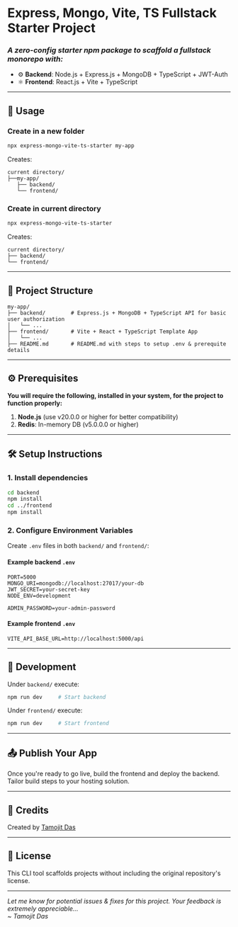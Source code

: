 # Express, Mongo, Vite, TS Fullstack Starter Project

### *A zero-config starter npm package to scaffold a fullstack monorepo with:*

- ⚙️ **Backend**: Node.js + Express.js + MongoDB + TypeScript + JWT-Auth
- ⚛️ **Frontend**: React.js + Vite + TypeScript

---

## 🚀 Usage

### Create in a new folder

```bash
npx express-mongo-vite-ts-starter my-app
```

Creates:

```
current directory/
├──my-app/
   ├── backend/
   └── frontend/
```

### Create in current directory

```bash
npx express-mongo-vite-ts-starter
```

Creates:

```
current directory/
├── backend/
└── frontend/
```

---

## 📁 Project Structure

```
my-app/
├── backend/        # Express.js + MongoDB + TypeScript API for basic user authorization
│   └── ...
├── frontend/       # Vite + React + TypeScript Template App
│   └── ...
├── README.md       # README.md with steps to setup .env & prerequite details
```

---

## ⚙ Prerequisites

**You will require the following, installed in your system, for the project to function properly:**
1. **Node.js** (use v20.0.0 or higher for better compatibility)
2. **Redis**: In-memory DB (v5.0.0.0 or higher)

---


## 🛠 Setup Instructions

### 1. Install dependencies

```bash
cd backend
npm install
cd ../frontend
npm install
```

### 2. Configure Environment Variables

Create `.env` files in both `backend/` and `frontend/`:

#### Example backend `.env`

```
PORT=5000
MONGO_URI=mongodb://localhost:27017/your-db
JWT_SECRET=your-secret-key
NODE_ENV=development

ADMIN_PASSWORD=your-admin-password
```

#### Example frontend `.env`

```
VITE_API_BASE_URL=http://localhost:5000/api
```

---

## 🧪 Development

Under `backend/` execute:

```bash
npm run dev     # Start backend
```

Under `frontend/` execute:

```bash
npm run dev     # Start frontend
```

---

## 📤 Publish Your App

Once you're ready to go live, build the frontend and deploy the backend. Tailor build steps to your hosting solution.

---

## 🙌 Credits

Created by [Tamojit Das](https://github.com/Tamoziit)

---

## 📄 License

This CLI tool scaffolds projects without including the original repository's license.

---

*Let me know for potential issues & fixes for this project. Your feedback is extremely appreciable...*<br>
*~ Tamojit Das*

